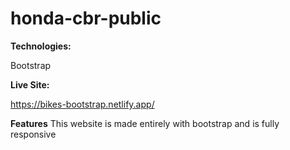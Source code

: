 # honda-cbr-public

**Technologies:**

Bootstrap

**Live Site:**

https://bikes-bootstrap.netlify.app/

**Features**
This website is made entirely with bootstrap and is fully responsive

